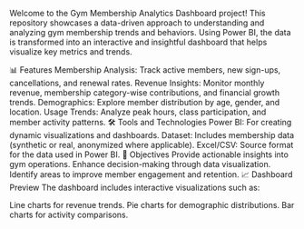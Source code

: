 Welcome to the Gym Membership Analytics Dashboard project! This repository showcases a data-driven approach to understanding and analyzing gym membership trends and behaviors. Using Power BI, the data is transformed into an interactive and insightful dashboard that helps visualize key metrics and trends.

📊 Features
Membership Analysis: Track active members, new sign-ups, cancellations, and renewal rates.
Revenue Insights: Monitor monthly revenue, membership category-wise contributions, and financial growth trends.
Demographics: Explore member distribution by age, gender, and location.
Usage Trends: Analyze peak hours, class participation, and member activity patterns.
🛠️ Tools and Technologies
Power BI: For creating dynamic visualizations and dashboards.
Dataset: Includes membership data (synthetic or real, anonymized where applicable).
Excel/CSV: Source format for the data used in Power BI.
🎯 Objectives
Provide actionable insights into gym operations.
Enhance decision-making through data visualization.
Identify areas to improve member engagement and retention.
📈 Dashboard Preview
The dashboard includes interactive visualizations such as:

Line charts for revenue trends.
Pie charts for demographic distributions.
Bar charts for activity comparisons.
